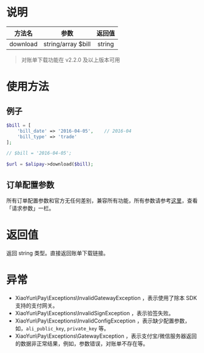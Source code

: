 # 说明

| 方法名 | 参数 | 返回值 |
| :---: | :---: | :---: |
| download | string/array $bill | string |

> 对账单下载功能在 v2.2.0 及以上版本可用

# 使用方法

## 例子

```PHP
$bill = [
    'bill_date' => '2016-04-05',    // 2016-04
    'bill_type' => 'trade'
];

// $bill = '2016-04-05';

$url = $alipay->download($bill);
```

## 订单配置参数

所有订单配置参数和官方无任何差别，兼容所有功能，所有参数请参考[这里](https://docs.open.alipay.com/api_15/alipay.data.dataservice.bill.downloadurl.query)，查看「请求参数」一栏。

# 返回值

返回 string 类型。直接返回账单下载链接。

# 异常

* XiaoYun\Pay\Exceptions\InvalidGatewayException ，表示使用了除本 SDK 支持的支付网关。
* XiaoYun\Pay\Exceptions\InvalidSignException ，表示验签失败。
* XiaoYun\Pay\Exceptions\InvalidConfigException ，表示缺少配置参数，如，`ali_public_key`, `private_key` 等。
* XiaoYun\Pay\Exceptions\GatewayException ，表示支付宝/微信服务器返回的数据非正常结果，例如，参数错误，对账单不存在等。



